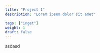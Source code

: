 ```yaml
---
title: "Project 1"
description: "Lorem ipsum dolor sit amet"

tags: ["inget"]
weight: 1
draft: false
---
```

asdasd